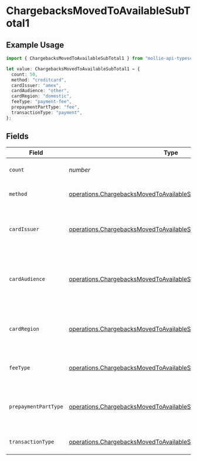 # ChargebacksMovedToAvailableSubTotal1

## Example Usage

```typescript
import { ChargebacksMovedToAvailableSubTotal1 } from "mollie-api-typescript/models/operations";

let value: ChargebacksMovedToAvailableSubTotal1 = {
  count: 50,
  method: "creditcard",
  cardIssuer: "amex",
  cardAudience: "other",
  cardRegion: "domestic",
  feeType: "payment-fee",
  prepaymentPartType: "fee",
  transactionType: "payment",
};
```

## Fields

| Field                                                                                                                                                  | Type                                                                                                                                                   | Required                                                                                                                                               | Description                                                                                                                                            | Example                                                                                                                                                |
| ------------------------------------------------------------------------------------------------------------------------------------------------------ | ------------------------------------------------------------------------------------------------------------------------------------------------------ | ------------------------------------------------------------------------------------------------------------------------------------------------------ | ------------------------------------------------------------------------------------------------------------------------------------------------------ | ------------------------------------------------------------------------------------------------------------------------------------------------------ |
| `count`                                                                                                                                                | *number*                                                                                                                                               | :heavy_minus_sign:                                                                                                                                     | Number of transactions of this type                                                                                                                    | 50                                                                                                                                                     |
| `method`                                                                                                                                               | [operations.ChargebacksMovedToAvailableSubTotalMethod1](../../models/operations/chargebacksmovedtoavailablesubtotalmethod1.md)                         | :heavy_minus_sign:                                                                                                                                     | Payment type of the transactions                                                                                                                       | creditcard                                                                                                                                             |
| `cardIssuer`                                                                                                                                           | [operations.ChargebacksMovedToAvailableSubTotalCardIssuer1](../../models/operations/chargebacksmovedtoavailablesubtotalcardissuer1.md)                 | :heavy_minus_sign:                                                                                                                                     | In case of payments transactions with card, the card issuer will be available                                                                          | amex                                                                                                                                                   |
| `cardAudience`                                                                                                                                         | [operations.ChargebacksMovedToAvailableSubTotalCardAudience1](../../models/operations/chargebacksmovedtoavailablesubtotalcardaudience1.md)             | :heavy_minus_sign:                                                                                                                                     | In case of payments trnsactions with card, the card audience will be available.                                                                        | other                                                                                                                                                  |
| `cardRegion`                                                                                                                                           | [operations.ChargebacksMovedToAvailableSubTotalCardRegion1](../../models/operations/chargebacksmovedtoavailablesubtotalcardregion1.md)                 | :heavy_minus_sign:                                                                                                                                     | In case of payments transactions with card, the card region will be available.                                                                         | domestic                                                                                                                                               |
| `feeType`                                                                                                                                              | [operations.ChargebacksMovedToAvailableSubTotalFeeType1](../../models/operations/chargebacksmovedtoavailablesubtotalfeetype1.md)                       | :heavy_minus_sign:                                                                                                                                     | Present when the transaction represents a fee.                                                                                                         | payment-fee                                                                                                                                            |
| `prepaymentPartType`                                                                                                                                   | [operations.ChargebacksMovedToAvailableSubTotalPrepaymentPartType1](../../models/operations/chargebacksmovedtoavailablesubtotalprepaymentparttype1.md) | :heavy_minus_sign:                                                                                                                                     | Prepayment part: fee itself, reimbursement, discount, VAT or rounding compensation.                                                                    | fee                                                                                                                                                    |
| `transactionType`                                                                                                                                      | [operations.ChargebacksMovedToAvailableSubTotalTransactionType1](../../models/operations/chargebacksmovedtoavailablesubtotaltransactiontype1.md)       | :heavy_minus_sign:                                                                                                                                     | Represents the transaction type                                                                                                                        | payment                                                                                                                                                |